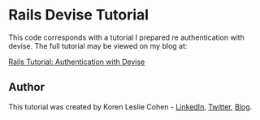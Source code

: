 # Rails Devise Tutorial

This code corresponds with a tutorial I prepared re authentication with devise. The full tutorial may be viewed on my blog at: 

<a href="http://korenlc.com/rails-tutorial-authentication-with-devise" target="_blank">Rails Tutorial: Authentication with Devise</a>

## Author

This tutorial was created by Koren Leslie Cohen - <a href="http://linkedin.com/in/korenlesliecohen/" target="_blank">LinkedIn</a>, <a href="http://twitter.com/korenlc" target="_blank">Twitter</a>, <a href="http://korenlc.com" target="_blank">Blog</a>.